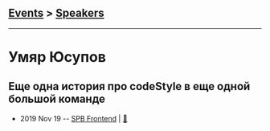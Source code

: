 ## [Events](../README.md) > [Speakers](../speakers.md)
---

# Умяр Юсупов

## Еще одна история про codeStyle в еще одной большой команде
- 2019 Nov 19 -- [SPB Frontend](https://youtu.be/wH9LmO8sWYc?t=516)  | [:notebook:](https://drive.google.com/file/d/1HAEy8LDr-neWZ--FMo4-tgrs4NM6qy16/view)  
